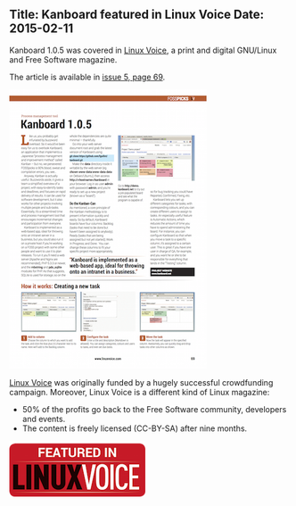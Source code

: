 Title: Kanboard featured in Linux Voice
Date: 2015-02-11
---

Kanboard 1.0.5 was covered in [Linux Voice](http://www.linuxvoice.com/), a print and digital GNU/Linux and Free Software magazine.

The article is available in [issue 5, page 69](http://shop.linuxvoice.com/product/issue-5-rest-of-world).

![Article Linux Voice](/screenshots/news/linux-voice/article-linux-voice.png)

[Linux Voice](http://www.linuxvoice.com/) was originally funded by a hugely successful crowdfunding campaign. 
Moreover, Linux Voice is a different kind of Linux magazine:

- 50% of the profits go back to the Free Software community, developers and events.
- The content is freely licensed (CC-BY-SA) after nine months.

<a href="http://www.linuxvoice.com/">
<img src="/screenshots/news/linux-voice/featured-in-linux-voice.png" alt="Featured in Linux Voice">
</a>
